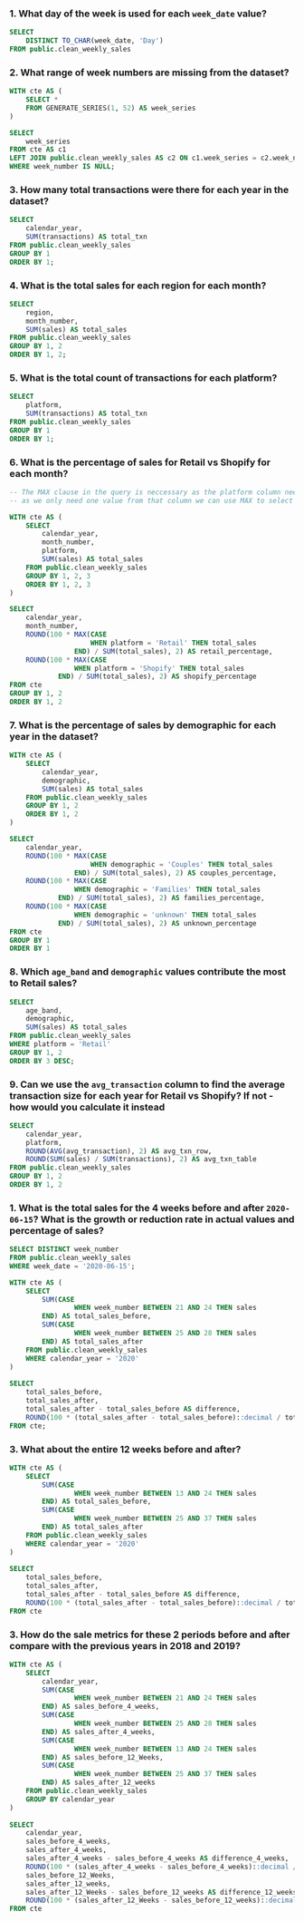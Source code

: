### 1. What day of the week is used for each `week_date` value?

```sql
SELECT
	DISTINCT TO_CHAR(week_date, 'Day')
FROM public.clean_weekly_sales
```

### 2. What range of week numbers are missing from the dataset?

```sql
WITH cte AS (
	SELECT *
	FROM GENERATE_SERIES(1, 52) AS week_series
)

SELECT
	week_series
FROM cte AS c1
LEFT JOIN public.clean_weekly_sales AS c2 ON c1.week_series = c2.week_number
WHERE week_number IS NULL;
```

### 3. How many total transactions were there for each year in the dataset?

```sql
SELECT
	calendar_year,
	SUM(transactions) AS total_txn
FROM public.clean_weekly_sales
GROUP BY 1
ORDER BY 1;
```

### 4. What is the total sales for each region for each month?

```sql
SELECT
	region,
	month_number,
	SUM(sales) AS total_sales
FROM public.clean_weekly_sales
GROUP BY 1, 2
ORDER BY 1, 2;
```

### 5. What is the total count of transactions for each platform?

```sql
SELECT
	platform,
	SUM(transactions) AS total_txn
FROM public.clean_weekly_sales
GROUP BY 1
ORDER BY 1;
```

### 6. What is the percentage of sales for Retail vs Shopify for each month?

```sql
-- The MAX clause in the query is neccessary as the platform column needs to be aggregated
-- as we only need one value from that column we can use MAX to select that value (even though we are not looking for the MAX value per se)

WITH cte AS (
	SELECT
		calendar_year,
		month_number,
		platform,
		SUM(sales) AS total_sales
	FROM public.clean_weekly_sales
	GROUP BY 1, 2, 3
	ORDER BY 1, 2, 3
)

SELECT
	calendar_year,
	month_number,
	ROUND(100 * MAX(CASE
					WHEN platform = 'Retail' THEN total_sales
				END) / SUM(total_sales), 2) AS retail_percentage,
	ROUND(100 * MAX(CASE
				WHEN platform = 'Shopify' THEN total_sales
			END) / SUM(total_sales), 2) AS shopify_percentage
FROM cte
GROUP BY 1, 2
ORDER BY 1, 2
```

### 7. What is the percentage of sales by demographic for each year in the dataset?

```sql
WITH cte AS (
	SELECT
		calendar_year,
		demographic,
		SUM(sales) AS total_sales
	FROM public.clean_weekly_sales
	GROUP BY 1, 2
	ORDER BY 1, 2
)

SELECT
	calendar_year,
	ROUND(100 * MAX(CASE
					WHEN demographic = 'Couples' THEN total_sales
				END) / SUM(total_sales), 2) AS couples_percentage,
	ROUND(100 * MAX(CASE
				WHEN demographic = 'Families' THEN total_sales
			END) / SUM(total_sales), 2) AS families_percentage,
	ROUND(100 * MAX(CASE
				WHEN demographic = 'unknown' THEN total_sales
			END) / SUM(total_sales), 2) AS unknown_percentage
FROM cte
GROUP BY 1
ORDER BY 1
```

### 8. Which `age_band` and `demographic` values contribute the most to Retail sales?

```sql
SELECT
	age_band,
	demographic,
	SUM(sales) AS total_sales
FROM public.clean_weekly_sales
WHERE platform = 'Retail'
GROUP BY 1, 2
ORDER BY 3 DESC;
```

### 9. Can we use the `avg_transaction` column to find the average transaction size for each year for Retail vs Shopify? If not - how would you calculate it instead

```sql
SELECT
	calendar_year,
	platform,
	ROUND(AVG(avg_transaction), 2) AS avg_txn_row,
	ROUND(SUM(sales) / SUM(transactions), 2) AS avg_txn_table
FROM public.clean_weekly_sales
GROUP BY 1, 2
ORDER BY 1, 2
```

### 1. What is the total sales for the 4 weeks before and after `2020-06-15`? What is the growth or reduction rate in actual values and percentage of sales?

```sql
SELECT DISTINCT week_number
FROM public.clean_weekly_sales
WHERE week_date = '2020-06-15';
```

```sql
WITH cte AS (
	SELECT
		SUM(CASE
				WHEN week_number BETWEEN 21 AND 24 THEN sales
		END) AS total_sales_before,
		SUM(CASE
				WHEN week_number BETWEEN 25 AND 28 THEN sales
		END) AS total_sales_after
	FROM public.clean_weekly_sales
	WHERE calendar_year = '2020'
)
	
SELECT
	total_sales_before,
	total_sales_after,
	total_sales_after - total_sales_before AS difference,
	ROUND(100 * (total_sales_after - total_sales_before)::decimal / total_sales_before, 2) AS percentage_difference
FROM cte;
```

### 3. What about the entire 12 weeks before and after?

```sql
WITH cte AS (
	SELECT
		SUM(CASE
				WHEN week_number BETWEEN 13 AND 24 THEN sales
		END) AS total_sales_before,
		SUM(CASE
				WHEN week_number BETWEEN 25 AND 37 THEN sales
		END) AS total_sales_after
	FROM public.clean_weekly_sales
	WHERE calendar_year = '2020'
)
	
SELECT
	total_sales_before,
	total_sales_after,
	total_sales_after - total_sales_before AS difference,
	ROUND(100 * (total_sales_after - total_sales_before)::decimal / total_sales_before, 2) AS percentage_difference
FROM cte
```

### 3. How do the sale metrics for these 2 periods before and after compare with the previous years in 2018 and 2019?

```sql
WITH cte AS (
	SELECT
		calendar_year,
		SUM(CASE
				WHEN week_number BETWEEN 21 AND 24 THEN sales
		END) AS sales_before_4_weeks,
		SUM(CASE
				WHEN week_number BETWEEN 25 AND 28 THEN sales
		END) AS sales_after_4_weeks,
		SUM(CASE
				WHEN week_number BETWEEN 13 AND 24 THEN sales
		END) AS sales_before_12_Weeks,
		SUM(CASE
				WHEN week_number BETWEEN 25 AND 37 THEN sales
		END) AS sales_after_12_weeks
	FROM public.clean_weekly_sales
	GROUP BY calendar_year
)
	
SELECT
	calendar_year,
	sales_before_4_weeks,
	sales_after_4_weeks,
	sales_after_4_weeks - sales_before_4_weeks AS difference_4_weeks,
	ROUND(100 * (sales_after_4_weeks - sales_before_4_weeks)::decimal / sales_before_4_weeks, 2) AS percentage_difference_4_weeks,
	sales_before_12_Weeks,
	sales_after_12_weeks,
	sales_after_12_Weeks - sales_before_12_weeks AS difference_12_weeks,
	ROUND(100 * (sales_after_12_Weeks - sales_before_12_weeks)::decimal / sales_before_12_weeks, 2) AS percentage_difference_12_weeks
FROM cte
```


